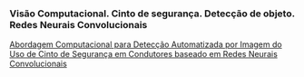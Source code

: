 ### Visão Computacional. Cinto de segurança. Detecção de objeto. Redes Neurais Convolucionais

<a href="https://repositorio.ufsc.br/handle/123456789/218583" target="blank">Abordagem Computacional para Detecção Automatizada por Imagem do Uso de Cinto de Segurança em Condutores baseado em Redes Neurais Convolucionais</a>
